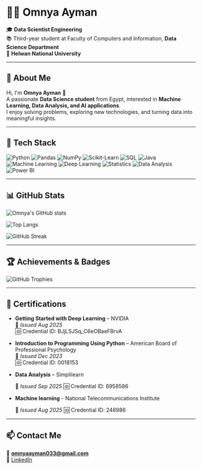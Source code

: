 # 👩‍💻 Omnya Ayman

🎓 **Data Scientist Engineering**  
📚 Third-year student at Faculty of Computers and Information, **Data Science Department**  
🏫 **Helwan National University**  

---

## 🌟 About Me
Hi, I'm **Omnya Ayman** 👋  
A passionate **Data Science student** from Egypt, interested in **Machine Learning, Data Analysis, and AI applications**.  
I enjoy solving problems, exploring new technologies, and turning data into meaningful insights.  

---

## 🚀 Tech Stack

![Python](https://img.shields.io/badge/Python-3670A0?style=for-the-badge&logo=python&logoColor=ffdd54)
![Pandas](https://img.shields.io/badge/pandas-150458?style=for-the-badge&logo=pandas&logoColor=white)
![NumPy](https://img.shields.io/badge/numpy-013243?style=for-the-badge&logo=numpy&logoColor=white)
![Scikit-Learn](https://img.shields.io/badge/scikit--learn-F7931E?style=for-the-badge&logo=scikit-learn&logoColor=white)
![SQL](https://img.shields.io/badge/SQL-4479A1?style=for-the-badge&logo=database&logoColor=white)
![Java](https://img.shields.io/badge/java-%23ED8B00.svg?style=for-the-badge&logo=openjdk&logoColor=white)
![Machine Learning](https://img.shields.io/badge/Machine%20Learning-00C7B7?style=for-the-badge&logo=TensorFlow&logoColor=white)
![Deep Learning](https://img.shields.io/badge/Deep%20Learning-FF6F00?style=for-the-badge&logo=keras&logoColor=white)
![Statistics](https://img.shields.io/badge/Statistics-276DC3?style=for-the-badge&logo=R&logoColor=white)
![Data Analysis](https://img.shields.io/badge/Data%20Analysis-009688?style=for-the-badge&logo=google-analytics&logoColor=white)
![Power BI](https://img.shields.io/badge/Power%20BI-F2C811?style=for-the-badge&logo=powerbi&logoColor=black)

---

## 📊 GitHub Stats  

![Omnya's GitHub stats](https://github-readme-stats.vercel.app/api?username=omnyaayman&show_icons=true&theme=radical)  

![Top Langs](https://github-readme-stats.vercel.app/api/top-langs/?username=omnyaayman&layout=compact&theme=radical)  

![GitHub Streak](https://github-readme-streak-stats.herokuapp.com/?user=omnyaayman&theme=radical)

---

## 🏆 Achievements & Badges  
![GitHub Trophies](https://github-profile-trophy.vercel.app/?username=omnyaayman&theme=radical&margin-w=15&margin-h=15)

---

## 📜 Certifications  

- **Getting Started with Deep Learning** – NVIDIA  
  📅 *Issued Aug 2025*  
  🆔 Credential ID: BJjLSJSq_C6eOBaeFBrvA  

- **Introduction to Programming Using Python** – American Board of Professional Psychology  
  📅 *Issued Dec 2023*  
  🆔 Credential ID: 0018153  

- **Data Analysis** – Simplilearn
  
  📅 *Issued Sep 2025*
  🆔 Credential ID: 8958586

- **Machine learning** - National Telecommunications Institute
  
  📅 *Issued Aug 2025*
  🆔 Credential ID: 248986

  
---

## 📫 Contact Me  

📧 **omnyaayman033@gmail.com**  
🔗 [LinkedIn](https://www.linkedin.com/in/omnya-ayman-945223375)
